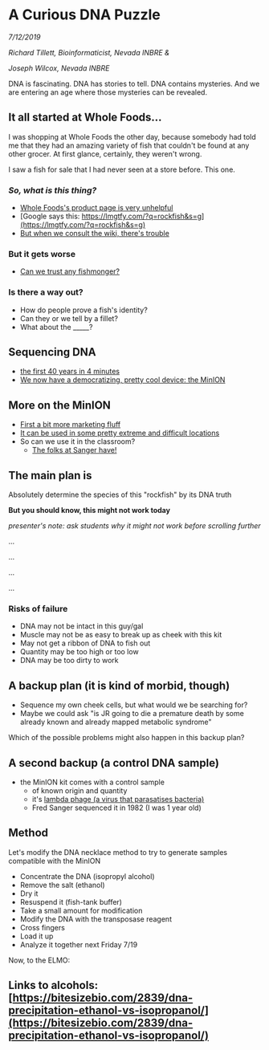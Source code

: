 # A Curious DNA Puzzle

_7/12/2019_


_Richard Tillett, Bioinformaticist, Nevada INBRE &_


_Joseph Wilcox, Nevada INBRE_


DNA is fascinating. DNA has stories to tell. DNA contains mysteries. And we are entering an age where those mysteries can be revealed.

## It all started at Whole Foods...

I was shopping at Whole Foods the other day, because somebody had told me that they had an amazing variety of fish that couldn't be found at any other grocer. At first glance, certainly, they weren't wrong.

I saw a fish for sale that I had never seen at a store before. This one.

### _So, what is this thing?_

* [Whole Foods's product page is very unhelpful](https://products.wholefoodsmarket.com/product/rockfish-fillet-808df2)
* [Google says this: https://lmgtfy.com/?q=rockfish&s=g](https://lmgtfy.com/?q=rockfish&s=g)
* [But when we consult the wiki, there's trouble](https://en.wikipedia.org/wiki/Rockfish)


### But it gets worse
* [Can we trust any fishmonger?](https://youtu.be/HjJQaGYd4Aw)

### Is there a way out?
* How do people prove a fish's identity?
* Can they or we tell by a fillet?
* What about the _____?

## Sequencing DNA
* [the first 40 years in 4 minutes](https://youtu.be/u1NJABmmIFE)
* [We now have a democratizing, pretty cool device: the MinION](https://youtu.be/Wq35ZXyayuU)


## More on the MinION

* [First a bit more marketing fluff](https://nanoporetech.com/how-it-works)
* [It can be used in some pretty extreme and difficult locations](https://youtu.be/6RRSxWtJPUw)
* So can we use it in the classroom?
	- [The folks at Sanger have!](https://youtu.be/sXzHKUMXXRo?t=763)


## The main plan is

Absolutely determine the species of this "rockfish" by its DNA truth

**But you should know, this might not work today**

_presenter's note: ask students why it might not work before scrolling further_

...

...

...

...

### Risks of failure

- DNA may not be intact in this guy/gal
- Muscle may not be as easy to break up as cheek with this kit
- May not get a ribbon of DNA to fish out
- Quantity may be too high or too low
- DNA may be too dirty to work





## A backup plan (it is kind of morbid, though)

- Sequence my own cheek cells, but what would we be searching for?
- Maybe we could ask "is JR going to die a premature death by some already known and already mapped metabolic syndrome"

Which of the possible problems might also happen in this backup plan?


## A second backup (a control DNA sample)

- the MinION kit comes with a control sample
	- of known origin and quantity
	- it's [lambda phage (a virus that parasatises bacteria)](https://www.sciencedirect.com/science/article/pii/0022283682905460?via%3Dihub)
	- Fred Sanger sequenced it in 1982 (I was 1 year old)


## Method

Let's modify the DNA necklace method to try to generate samples compatible with the MinION


* Concentrate the DNA (isopropyl alcohol)
* Remove the salt (ethanol)
* Dry it
* Resuspend it (fish-tank buffer)
* Take a small amount for modification
* Modify the DNA with the transposase reagent
* Cross fingers
* Load it up
* Analyze it together next Friday 7/19

Now, to the ELMO:

## Links to alcohols: [https://bitesizebio.com/2839/dna-precipitation-ethanol-vs-isopropanol/](https://bitesizebio.com/2839/dna-precipitation-ethanol-vs-isopropanol/)
